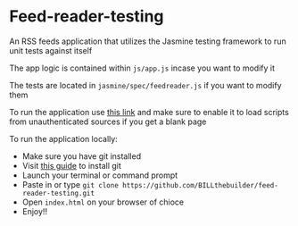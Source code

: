 # Feed-reader-testing
An RSS feeds application that utilizes the Jasmine testing framework to run unit tests against itself

The app logic is contained within `js/app.js` incase you want to modify it

The tests are located in `jasmine/spec/feedreader.js` if you want to modify them 

To run the application use [this link](https://billthebuilder.github.io/feed-reader-testing/) and make sure to enable it to load scripts from unauthenticated sources if you get a blank page

To run the application locally:

* Make sure you have git installed
* Visit [this guide](https://www.atlassian.com/git/tutorials/install-git) to install git
* Launch your terminal or command prompt
* Paste in or type `git clone https://github.com/BILLthebuilder/feed-reader-testing.git`
* Open `index.html` on your browser of chioce
* Enjoy!!
